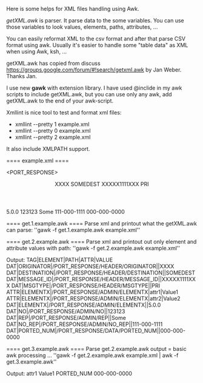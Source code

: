 
Here is some helps for XML files handling using Awk.

*getXML.awk* is parser. It parse data to the some variables. You can use those variables to look
values, elements, paths, attributes, ...

You can easily reformat XML to the csv format and after that parse CSV format using awk. Usually it's
easier to handle some "table data" as XML when using Awk, ksh, ...

getXML.awk has copied from discuss
https://groups.google.com/forum/#!search/getxml.awk by Jan Weber. Thanks Jan.

I use new **gawk** with extension library. I have used @inclide in my awk scripts to include getXML.awk, but
you can use only any awk, add getXML.awk to the end of your awk-script.

Xmllint is nice tool to test and format xml files:
  * xmllint --pretty 1 example.xml
  * xmllint --pretty 0 example.xml
  * xmllint --pretty 2 example.xml

It also include XMLPATH support.

==== example.xml ====
<?xml version="1.0" encoding="UTF-8"?>
<PORT_RESPONSE>
  <HEADER>
    <ORIGINATOR>XXXX</ORIGINATOR>
    <DESTINATION>SOMEDEST</DESTINATION>
    <MESSAGE_ID>XXXXX1111XXX</MESSAGE_ID>
    <MSGTYPE>PRI</MSGTYPE>
  </HEADER>
  <ADMIN>
    <ELEMENTX attr1="Value1" attr2="Value2">5.0.0</ELEMENTX>
    <NO>123123</NO>
    <REP>Some</REP>
    <NO_REP>111-000-1111</NO_REP>
  </ADMIN>
  <DATA>
    <PORTED_NUM>000-000-0000</PORTED_NUM>
  </DATA>
</PORT_RESPONSE>




==== get.1.example.awk ====
Parse xml and printout what the getXML.awk can parse:
  ''gawk -f get.1.example.awk example.xml''


==== get.2.example.awk ====
Parse xml and printout out only element and attribute values with path:
  ''gawk -f get.2.example.awk example.xml''

Output:
TAG|ELEMENT|PATH|ATTR|VALUE
DAT|ORIGINATOR|/PORT_RESPONSE/HEADER/ORIGINATOR||XXXX
DAT|DESTINATION|/PORT_RESPONSE/HEADER/DESTINATION||SOMEDEST
DAT|MESSAGE_ID|/PORT_RESPONSE/HEADER/MESSAGE_ID||XXXXX1111XXX
DAT|MSGTYPE|/PORT_RESPONSE/HEADER/MSGTYPE||PRI
ATTR|ELEMENTX|/PORT_RESPONSE/ADMIN/ELEMENTX|attr1|Value1
ATTR|ELEMENTX|/PORT_RESPONSE/ADMIN/ELEMENTX|attr2|Value2
DAT|ELEMENTX|/PORT_RESPONSE/ADMIN/ELEMENTX||5.0.0
DAT|NO|/PORT_RESPONSE/ADMIN/NO||123123
DAT|REP|/PORT_RESPONSE/ADMIN/REP||Some
DAT|NO_REP|/PORT_RESPONSE/ADMIN/NO_REP||111-000-1111
DAT|PORTED_NUM|/PORT_RESPONSE/DATA/PORTED_NUM||000-000-0000

==== get.3.example.awk ====
Parse get.2.example.awk output = basic awk processing ...
  ''gawk -f get.2.example.awk example.xml | awk -f get.3.example.awk''

Output:
attr1 Value1
PORTED_NUM 000-000-0000
